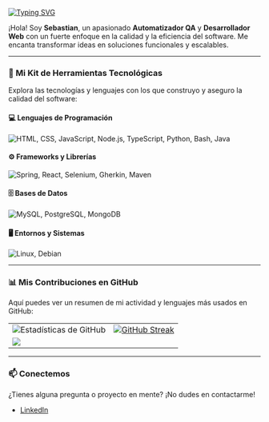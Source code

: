 <a href="https://git.io/typing-svg"><img src="https://readme-typing-svg.demolab.com?font=Fira+Code&letterSpacing=1px&duration=2000&pause=1000&center=true&vCenter=true&width=435&lines=Hey+%F0%9F%91%8B%2C+Soy+Sebastian!;Automatizador+QA;Desarrollador+Web" alt="Typing SVG" />
</a>

¡Hola! Soy **Sebastian**, un apasionado **Automatizador QA** y **Desarrollador Web** con un fuerte enfoque en la calidad y la eficiencia del software. Me encanta transformar ideas en soluciones funcionales y escalables.

---

### 🚀 Mi Kit de Herramientas Tecnológicas

Explora las tecnologías y lenguajes con los que construyo y aseguro la calidad del software:

#### 💻 Lenguajes de Programación

<p>
 <img src="https://skillicons.dev/icons?i=html,css,js,nodejs,ts,python,bash,java&perline=5" alt="HTML, CSS, JavaScript, Node.js, TypeScript, Python, Bash, Java" />
</p>

#### ⚙️ Frameworks y Librerías

<img src="https://skillicons.dev/icons?i=spring,react,selenium,gherkin,maven" alt="Spring, React, Selenium, Gherkin, Maven" />

#### 🗄️ Bases de Datos

<p>
    <img src="https://skillicons.dev/icons?i=mysql,postgres,mongo" alt="MySQL, PostgreSQL, MongoDB" />
</p>

#### 🖥️ Entornos y Sistemas

<img src="https://skillicons.dev/icons?i=linux,debian" alt="Linux, Debian" />

---

### 📊 Mis Contribuciones en GitHub

Aquí puedes ver un resumen de mi actividad y lenguajes más usados en GitHub:

<table>
  <tr>
    <td>
      <img src="github-readme-stats-cn9epdn4w-sebastian-hermosillas-projects.vercel.app/api?username=sehermosillaf&show_icons=true&locale=en&theme=gruvbox" alt="Estadísticas de GitHub"/>
    </td>
    <td>
     <a href="https://git.io/streak-stats"><img src="https://github-readme-streak-stats-eta-smoky.vercel.app?user=sehermosillaf&theme=gruvbox&border_radius=&locale=en" alt="GitHub Streak" /></a>
    </td>
  </tr>
 <tr>
     <td>
    <img src="https://github-readme-stats.vercel.app/api/top-langs/?username=sehermosillaf&theme=gruvbox&show_icons=true&hide_border=true&card_width=500px"/>
   </td>
 </tr>
</table>

---

### 📫 Conectemos

¿Tienes alguna pregunta o proyecto en mente? ¡No dudes en contactarme!

* [LinkedIn](https://www.linkedin.com/in/sehermosillaf/) 
